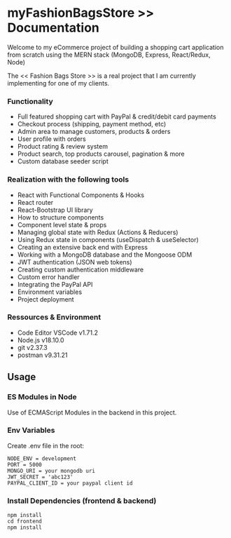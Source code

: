 # myFashionBagsStore >> Documentation

Welcome to my eCommerce project of building a shopping cart application from scratch using the MERN stack (MongoDB, Express, React/Redux, Node)

The << Fashion Bags Store >> is a real project that I am currently implementing for one of my clients.

### Functionality
- Full featured shopping cart with PayPal & credit/debit card payments
- Checkout process (shipping, payment method, etc)
- Admin area to manage customers, products & orders
- User profile with orders
- Product rating & review system
- Product search, top products carousel, pagination & more
- Custom database seeder script

### Realization with the following tools
- React with Functional Components & Hooks
- React router
- React-Bootstrap UI library
- How to structure components
- Component level state & props
- Managing global state with Redux (Actions & Reducers)
- Using Redux state in components (useDispatch & useSelector)
- Creating an extensive back end with Express
- Working with a MongoDB database and the Mongoose ODM
- JWT authentication (JSON web tokens)
- Creating custom authentication middleware
- Custom error handler
- Integrating the PayPal API
- Environment variables
- Project deployment

### Ressources & Environment
- Code Editor VSCode v1.71.2
- Node.js v18.10.0
- git v2.37.3
- postman v9.31.21

## Usage
### ES Modules in Node
Use of ECMAScript Modules in the backend in this project.
### Env Variables
Create .env file in the root:
```
NODE_ENV = development
PORT = 5000
MONGO_URI = your mongodb uri
JWT_SECRET = 'abc123'
PAYPAL_CLIENT_ID = your paypal client id
```
### Install Dependencies (frontend & backend)

```
npm install
cd frontend
npm install
```

```
